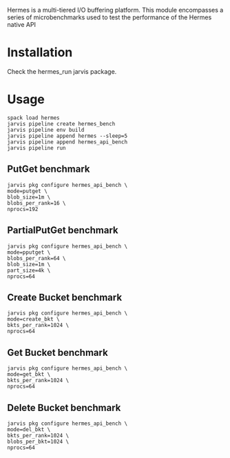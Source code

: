 Hermes is a multi-tiered I/O buffering platform. This module encompasses
a series of microbenchmarks used to test the performance of the Hermes
native API

# Installation

Check the hermes_run jarvis package.

# Usage

```
spack load hermes
jarvis pipeline create hermes_bench
jarvis pipeline env build
jarvis pipeline append hermes --sleep=5
jarvis pipeline append hermes_api_bench
jarvis pipeline run
```

## PutGet benchmark

```
jarvis pkg configure hermes_api_bench \
mode=putget \
blob_size=1m \
blobs_per_rank=16 \
nprocs=192
```

## PartialPutGet benchmark

```
jarvis pkg configure hermes_api_bench \
mode=pputget \
blobs_per_rank=64 \
blob_size=1m \
part_size=4k \
nprocs=64
```

## Create Bucket benchmark

```
jarvis pkg configure hermes_api_bench \
mode=create_bkt \
bkts_per_rank=1024 \
nprocs=64
```

## Get Bucket benchmark

```
jarvis pkg configure hermes_api_bench \
mode=get_bkt \
bkts_per_rank=1024 \
nprocs=64
```

## Delete Bucket benchmark

```
jarvis pkg configure hermes_api_bench \
mode=del_bkt \
bkts_per_rank=1024 \
blobs_per_bkt=1024 \
nprocs=64
```

